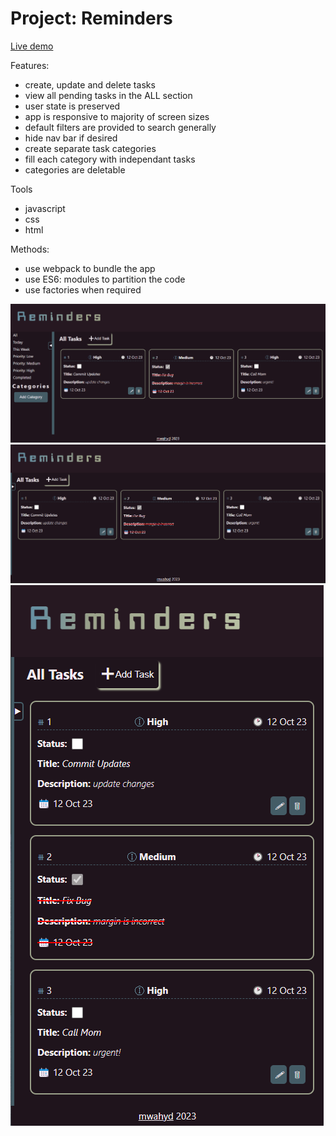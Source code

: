 # Project: Reminders

[Live demo](https://mwahyd.github.io/todo-list/)

Features:

- create, update and delete tasks
- view all pending tasks in the ALL section
- user state is preserved
- app is responsive to majority of screen sizes
- default filters are provided to search generally
- hide nav bar if desired
- create separate task categories
- fill each category with independant tasks
- categories are deletable

Tools

- javascript
- css
- html

Methods:

- use webpack to bundle the app
- use ES6: modules to partition the code
- use factories when required

![Screenshot!](screenshot1.png)
![Screenshot!](screenshot2.png)
![Screenshot!](screenshot3.png)
